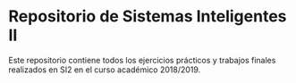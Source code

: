 # Repositorio de Sistemas Inteligentes II

Este repositorio contiene todos los ejercicios prácticos y trabajos finales realizados en SI2 en el curso académico 2018/2019.
